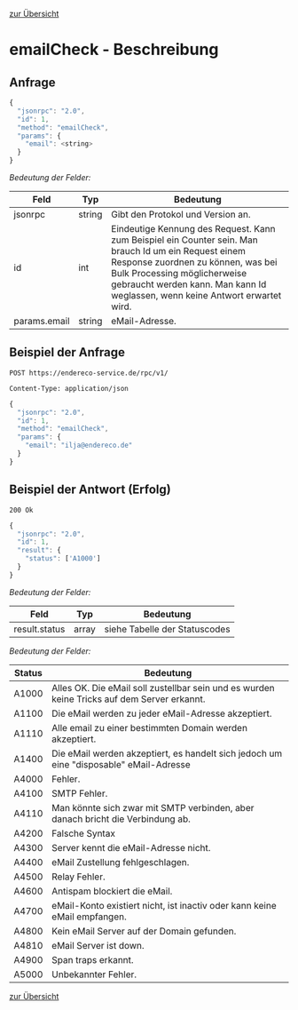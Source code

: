 [zur Übersicht](../readme.md)

# emailCheck - Beschreibung

## Anfrage

```javascript
{
  "jsonrpc": "2.0",
  "id": 1,
  "method": "emailCheck",
  "params": {
    "email": <string>
  }  
}
```

*Bedeutung der Felder:*

| Feld | Typ | Bedeutung |
| ---- | --- | --------- |
| jsonrpc | string | Gibt den Protokol und Version an. |
| id | int | Eindeutige Kennung des Request. Kann zum Beispiel ein Counter sein. Man brauch Id um ein Request einem Response zuordnen zu können, was bei Bulk Processing möglicherweise gebraucht werden kann. Man kann Id weglassen, wenn keine Antwort erwartet wird. |
| params.email | string | eMail-Adresse. |

## Beispiel der Anfrage

```
POST https://endereco-service.de/rpc/v1/

Content-Type: application/json
```

```javascript
{
  "jsonrpc": "2.0",
  "id": 1,
  "method": "emailCheck",
  "params": {
    "email": "ilja@endereco.de"
  }
}
```

## Beispiel der Antwort (Erfolg)

```
200 Ok
```

```javascript
{
  "jsonrpc": "2.0",
  "id": 1,
  "result": {
    "status": ['A1000']
  }
}
```

*Bedeutung der Felder:*

| Feld | Typ | Bedeutung |
| ---- | --- | --------- |
| result.status | array | siehe Tabelle der Statuscodes |

*Bedeutung der Felder:*

| Status | Bedeutung |
| ---- | --------- |
| A1000 | Alles OK. Die eMail soll zustellbar sein und es wurden keine Tricks auf dem Server erkannt. |
| A1100 | Die eMail werden zu jeder eMail-Adresse akzeptiert. |
| A1110 | Alle email zu einer bestimmten Domain werden akzeptiert. |
| A1400 | Die eMail werden akzeptiert, es handelt sich jedoch um eine "disposable" eMail-Adresse |
| A4000 | Fehler. |
| A4100 | SMTP Fehler. |
| A4110 | Man könnte sich zwar mit SMTP verbinden, aber danach bricht die Verbindung ab. |
| A4200 | Falsche Syntax |
| A4300 | Server kennt die eMail-Adresse nicht. |
| A4400 | eMail Zustellung fehlgeschlagen. |
| A4500 | Relay Fehler. |
| A4600 | Antispam blockiert die eMail. |
| A4700 | eMail-Konto existiert nicht, ist inactiv oder kann keine eMail empfangen. |
| A4800 | Kein eMail Server auf der Domain gefunden. |
| A4810 | eMail Server ist down. |
| A4900 | Span traps erkannt. |
| A5000 | Unbekannter Fehler. |


[zur Übersicht](../readme.md)
